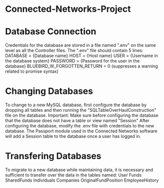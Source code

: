 # Connected-Networks-Project


# Database Connection
Credentials for the database are stored in a file named ".env" on the same level as all the Controller files.
The ".env" file should contain 5 lines:
DATABASE = {Database name}
HOST = {Host name}
USER = {Username in the database system}
PASSWORD = {Password for the user in the database}
BLUEBIRD_W_FORGOTTEN_RETURN = 0 (suppresses a warning related to promise syntax)
  
# Changing Databases
To change to a new MySQL database, first configure the database by dropping all tables and then running the "SQLTableOverHaulConstruction" file on the database.
Important: Make sure before configuring the database that the database does not have a table or view named "Session"
After configuring the database, modify the .env file with credentials to the new database.
The Passport module used in the Connected Networks software will add a Session table to the database once a user has logged in.

# Transfering Databases
To migrate to a new database while maintaining data, it is necessary and sufficient to transfer over the data in the tables named:
User
Funds
SharedFunds
Individuals
Companies
OriginalFundPosition
EmployeeHistory
